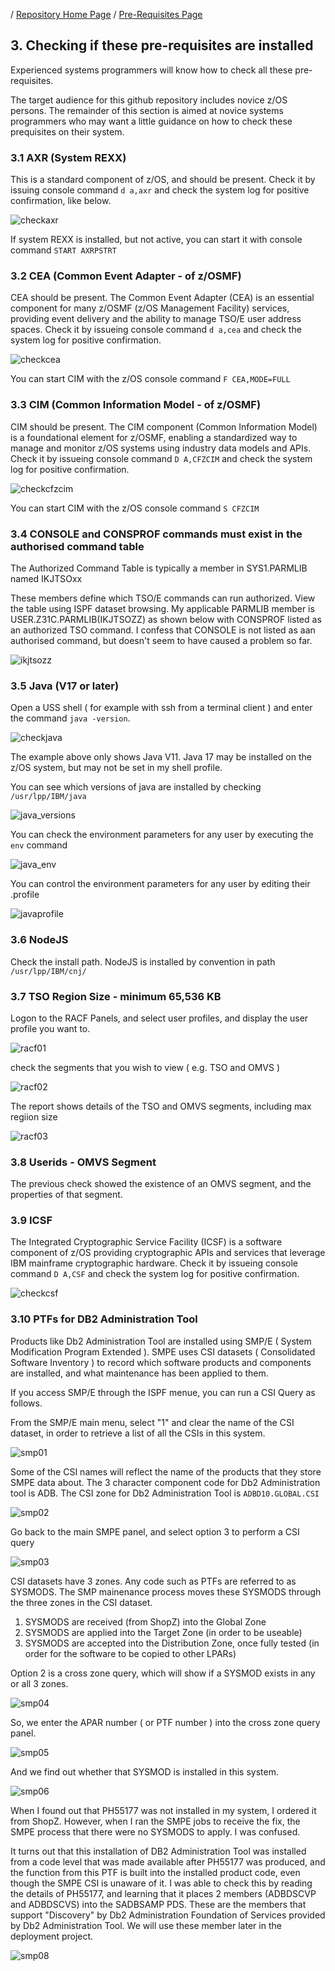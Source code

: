 / [Repository Home Page](https://github.com/zeditor01/zowe_db2_tools/tree/main) / [Pre-Requisites Page](https://github.com/zeditor01/zowe_db2_tools/blob/main/docs/101_pre-requisites.md)


## 3. Checking if these pre-requisites are installed

Experienced systems programmers will know how to check all these pre-requisites. 

The target audience for this github repository includes novice z/OS persons. The remainder of this section is aimed at novice systems programmers who may want a little guidance on how to check these prequisites on their system.

### 3.1 AXR (System REXX)
This is a standard component of z/OS, and should be present. Check it by issuing console command ```d a,axr``` and check the system log for positive confirmation, like below.

![checkaxr](/images/check_axr.jpg)

If system REXX is installed, but not active, you can start it with console command ```START AXRPSTRT```

### 3.2 CEA (Common Event Adapter - of z/OSMF)
CEA should be present. The Common Event Adapter (CEA) is an essential component for many z/OSMF (z/OS Management Facility) services, providing event delivery and the ability to manage TSO/E user address spaces. Check it by issueing console command ```d a,cea``` and check the system log for positive confirmation.

![checkcea](/images/check_cea.jpg)

You can start CIM with the z/OS console command ```F CEA,MODE=FULL```

### 3.3 CIM (Common Information Model - of z/OSMF)
CIM should be present. The CIM component (Common Information Model) is a foundational element for z/OSMF, enabling a standardized way to manage and monitor z/OS systems using industry data models and APIs. Check it by issueing console command ```D A,CFZCIM``` and check the system log for positive confirmation.

![checkcfzcim](/images/check_cfzcim.jpg)

You can start CIM with the z/OS console command ```S CFZCIM```


### 3.4 CONSOLE and CONSPROF commands must exist in the authorised command table


The Authorized Command Table is typically a member in SYS1.PARMLIB named IKJTSOxx

These members define which TSO/E commands can run authorized. View the table using ISPF dataset browsing. My applicable PARMLIB member is USER.Z31C.PARMLIB(IKJTSOZZ) as shown below with CONSPROF listed as an authorized TSO command. I confess that CONSOLE is not listed as aan authorised command, but doesn't seem to have caused a problem so far.

![ikjtsozz](/images/ikjtsozz.jpg)


### 3.5 Java (V17 or later)

Open a USS shell ( for example with ssh from a terminal client ) and enter the command ```java -version```.

![checkjava](/images/check_java.jpg)

The example above only shows Java V11. Java 17 may be installed on the z/OS system, but may not be set in my shell profile.

You can see which versions of java are installed by checking ```/usr/lpp/IBM/java```

![java_versions](/images/java_versions.jpg)

You can check the environment parameters for any user by executing the ```env``` command 

![java_env](/images/java_env.jpg)

You can control the environment parameters for any user by editing their .profile

![javaprofile](/images/java_profile.jpg)


### 3.6 NodeJS

Check the install path. NodeJS is installed by convention in path ```/usr/lpp/IBM/cnj/```


### 3.7 TSO Region Size - minimum 65,536 KB

Logon to the RACF Panels, and select user profiles, and display the user profile you want to.

![racf01](/images/racf01.jpg)

check the segments that you wish to view ( e.g. TSO and OMVS )

![racf02](/images/racf02.jpg)

The report shows details of the TSO and OMVS segments, including max regiion size

![racf03](/images/racf03.jpg)


### 3.8 Userids - OMVS Segment

The previous check showed the existence of an OMVS segment, and the properties of that segment.

### 3.9 ICSF

The Integrated Cryptographic Service Facility (ICSF) is a software component of z/OS providing cryptographic APIs and services that leverage IBM mainframe cryptographic hardware.
Check it by issueing console command ```D A,CSF``` and check the system log for positive confirmation.

![checkcsf](/images/check_csf.jpg)


### 3.10 PTFs for DB2 Administration Tool
Products like Db2 Administration Tool are installed using SMP/E ( System Modification Program Extended ). SMPE uses CSI datasets ( Consolidated Software Inventory ) to record which software products and components are installed, and what maintenance has been applied to them.

If you access SMP/E through the ISPF menue, you can run a CSI Query as follows.

From the SMP/E main menu, select "1" and clear the name of the CSI dataset, in order to retrieve a list of all the CSIs in this system.

![smp01](/images/smp01.jpg)

Some of the CSI names will reflect the name of the products that they store SMPE data about. The 3 character component code for Db2 Administration tool is ADB. The CSI zone for Db2 Administration Tool is ```ADBD10.GLOBAL.CSI```

![smp02](/images/smp02.jpg)

Go back to the main SMPE panel, and select option 3 to perform a CSI query

![smp03](/images/smp03.jpg)

CSI datasets have 3 zones. Any code such as PTFs are referred to as SYSMODS. The SMP mainenance process moves these SYSMODS through the three zones in the CSI dataset.
1. SYSMODS are received (from ShopZ) into the Global Zone
2. SYSMODS are applied into the Target Zone (in order to be useable)
3. SYSMODS are accepted into the Distribution Zone, once fully tested (in order for the software to be copied to other LPARs)

Option 2 is a cross zone query, which will show if a SYSMOD exists in any or all 3 zones.

![smp04](/images/smp04.jpg)

So, we enter the APAR number ( or PTF number ) into the cross zone query panel.

![smp05](/images/smp05.jpg)

And we find out whether that SYSMOD is installed in this system.

![smp06](/images/smp06.jpg)

When I found out that PH55177 was not installed in my system, I ordered it from ShopZ. However, when I ran the SMPE jobs to receive the fix, the SMPE process that there were no SYSMODS to apply. I was confused.

It turns out that this installation of DB2 Administration Tool was installed from a code level that was made available after PH55177 was produced, and the function from this PTF is built into the installed product code, even though the SMPE CSI is unaware of it. I was able to check this by reading the details of PH55177, and learning that it places 2 members (ADBDSCVP and ADBDSCVS) into the SADBSAMP PDS. These are the members that support "Discovery" by Db2 Administration Foundation of Services provided by Db2 Administration Tool. We will use these member later in the deployment project.



![smp08](/images/smp08.jpg)




